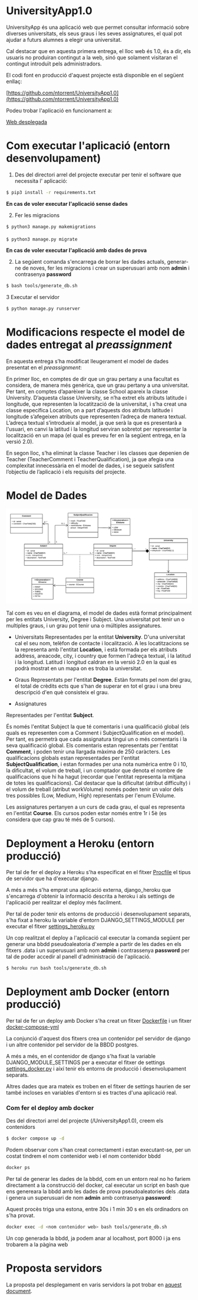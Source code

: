# UniversityApp1.0

UniversityApp és una aplicació web que permet consultar informació sobre diverses universitats, els seus graus i les seves assignatures, el qual pot ajudar a futurs alumnes a elegir una universitat.   

Cal destacar que en aquesta primera entrega, el lloc web és 1.0, és a dir, els usuaris no produiran contingut a la web, sinó que solament visitaran el contingut introduït pels administradors.

El codi font en producció d'aquest projecte està disponible en el següent enllaç:

[https://github.com/ntorrent/UniversityApp1.0](https://github.com/ntorrent/UniversityApp1.0)

Podeu trobar l'aplicació en funcionament a:

[Web desplegada](https://univoting.herokuapp.com/)

Com executar l'aplicació (entorn desenvolupament)
=================================================

1. Des del directori arrel del projecte executar per tenir el software que necessita l' aplicació:
```bash
$ pip3 install -r requirements.txt
```
**En cas de voler executar l'aplicació sense dades**

2. Fer les migracions
```bash
$ python3 manage.py makemigrations

$ python3 manage.py migrate
```

**En cas de voler executar l'aplicació amb dades de prova**

2. La segúent comanda s'encarrega de borrar les dades actuals, generar-ne de noves, fer les migracions i crear un superusuari amb nom **admin** i contrasenya **password**
```bash
$ bash tools/generate_db.sh
```

3 Executar el servidor
```bash
$ python manage.py runserver
```



Modificacions respecte el model de dades entregat al *preassignment*
====================================================================

En aquesta entrega s’ha modificat lleugerament el model de dades presentat en el *preassignment*:

En primer lloc, en comptes de dir que un grau pertany a una facultat es considera, de manera més genèrica, que un grau pertany a una universitat. Per tant, en comptes d’aparèixer la classe School apareix la classe University. D’aquesta classe University, se n’ha extret els atributs latitude i longitude, que representen la locatització de la universitat, i s’ha creat una classe específica Location, on a part d’aquests dos atributs latitude i longitude s’afegeixen atributs que representen l’adreça de manera textual. L’adreça textual s’introdueix al model, ja que serà la que es presentarà a l'usuari, en canvi la latitud i la longitud serviran sobretot per representar la localització en un mapa (el qual es preveu fer en la següent entrega, en la versió 2.0).

En segon lloc, s’ha eliminat la classe Teacher i les classes que depenien de Teacher (TeacherComment i TeacherQualification), ja que afegia una complexitat innecessària en el model de dades, i se segueix satisfent l’objectiu de l’aplicació i els requisits del projecte.


Model de Dades
==============
![Data Model](/docs/UML.png)

Tal com es veu en el diagrama, el model de dades està format principalment per les entitats University, Degree i Subject. Una universitat pot tenir un o multiples graus, i un grau pot tenir una o múltiples assignatures.

- Universitats
Representades per la entitat **University**. D'una universitat cal el seu nom, telèfon de contacte i localització. A les locatitzacions se la representa amb l'entitat **Location**, i està formada per els atributs address, areacode, city, i country que formen l'adreça textual, i la latitud i la longitud. Latitud i longitud caldran en la versió 2.0 en la qual es podrà mostrat en un mapa on es troba la universitat.

- Graus
Representats per l'entitat **Degree**. Estàn formats pel nom del grau, el total de crèdits ects que s'han de superar en tot el grau i una breu descripció d'en què consisteix el grau.

- Assignatures

Representades per l'entitat **Subject**.

És només l'entitat Subject la que té comentaris i una qualificació global (els quals es representen com a Comment i SubjectQualification en el model). Per tant, es permetrà que cada assignatura tingui un o més comentaris i la seva qualificació global. Els comentaris estan representats per l'entitat **Comment**, i poden tenir una llargada màxima de 250 caràcters. Les qualificacions globals estan representades per l'entitat **SubjectQualification**, i estan formades per una nota numèrica entre 0 i 10, la dificultat, el volum de treball, i un comptador que denota el nombre de qualificacions que hi ha hagut (recordar que l'entitat representa la mitjana de totes les qualificacions). Cal destacar que la dificultat (atribut difficulty) i el volum de treball (atribut workVolume) només poden tenir un valor dels tres possibles (Low, Medium, High) representats per l'enum EVolume.

Les assignatures pertanyen a un curs de cada grau, el qual es representa en l'entitat **Course**. Els cursos poden estar només entre 1r i 5è (es considera que cap grau té més de 5 cursos).


Deployment a Heroku (entorn producció)
======================================

Per tal de fer el deploy a Heroku s'ha especificat en el fitxer [Procfile](./Procfile) el tipus de servidor que ha d'executar django.

A més a més s'ha emprat una aplicació externa, django_heroku que s'encarrega d'obtenir la informació descrita a heroku i als settings de l'aplicació per realitzar el deploy més facilment.

Per tal de poder tenir els entorns de producció i desenvolupament separats, s'ha fixat a heroku la variable d'entorn DJANGO_SETTINGS_MODULE per executar el fitxer [settings_heroku.py](./University/settings_heroku.py)

Un cop realitzat el deploy a l'aplicació cal executar la comanda següent per generar una bbdd pseudoaleatoria d'xemple a partir de les dades en els fitxers .data i un superusuari amb nom **admin** i contrassenya **password** per tal de poder accedir al panell d'administració de l'aplicació.
```bash
$ heroku run bash tools/generate_db.sh
```

Deployment amb Docker (entorn producció)
========================================

Per tal de fer un deploy amb Docker s'ha creat un fitxer [Dockerfile](./Dockerfile) i un fitxer [docker-compose-yml](./docker-compose.yml)

La conjunció d'aquest dos fitxers crea un contenidor pel servidor de django i un altre contenidor pel servidor de la BBDD postgres.

A més a més, en el contenidor de django s'ha fixat la variable DJANGO_MODULE_SETTINGS per a executar el fitxer de settings [settings_docker.py](./University/seetings_docker.py) i així tenir els entorns de producció i desenvolupament separats.

Altres dades que ara mateix es troben en el fitxer de settings haurien de ser també incloses en variables d'entorn si es tractes d'una aplicació real.

### Com fer el deploy amb docker

Des del directori arrel del projecte (/UniversityApp1.0), creem els contenidors

```bash
$ docker compose up -d
``` 

Podem observar com s'han creat correctament i estan executant-se, per un costat tindrem el nom contenidor web i el nom contenidor bbdd

```bash
docker ps
```

Per tal de generar les dades de la bbdd, com en un entorn real no ho fariem directament a la construcció del docker, cal executar un script en bash que ens genereara la bbdd amb les dades de prova pseudoaleatories dels .data i genera un superusuari de nom **admin** amb contrasenya **password**:

Aquest procès triga una estona, entre 30s i 1 min 30 s en els ordinadors on s'ha provat.

```bash
docker exec -d <nom contenidor web> bash tools/generate_db.sh
```

Un cop generada la bbdd, ja podem anar al localhost, port 8000 i ja ens trobarem a la pàgina web

Proposta servidors
==================

La proposta pel desplegament en varis servidors la pot trobar en [aquest document](./docs/proposta_deploy.md).
